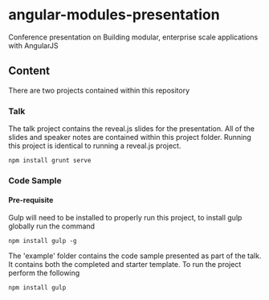 # angular-modules-presentation
Conference presentation on Building modular, enterprise scale applications with AngularJS

## Content

There are two projects contained within this repository

### Talk

The talk project contains the reveal.js slides for the presentation. All of the slides and speaker
notes are contained within this project folder. Running this project is identical to running a reveal.js
project.

`npm install
grunt serve`

### Code Sample

#### Pre-requisite

Gulp will need to be installed to properly run this project, to install gulp globally run the command

`npm install gulp -g`

The 'example' folder contains the code sample presented as part of the talk. It contains both the completed
and starter template. To run the project perform the following

`npm install
gulp`

